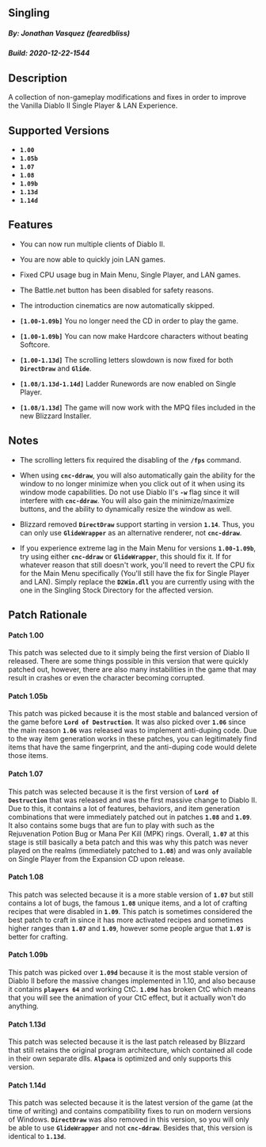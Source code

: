 ## Singling
##### By: Jonathan Vasquez (fearedbliss)
##### Build: 2020-12-22-1544

## Description

A collection of non-gameplay modifications and fixes in order to improve the
Vanilla Diablo II Single Player & LAN Experience.

## Supported Versions

- **`1.00`**
- **`1.05b`**
- **`1.07`**
- **`1.08`**
- **`1.09b`**
- **`1.13d`**
- **`1.14d`**

## Features

- You can now run multiple clients of Diablo II.
- You are now able to quickly join LAN games.
- Fixed CPU usage bug in Main Menu, Single Player, and LAN games.
- The Battle.net button has been disabled for safety reasons.
- The introduction cinematics are now automatically skipped.

- **`[1.00-1.09b]`** You no longer need the CD in order to play the game.
- **`[1.00-1.09b]`** You can now make Hardcore characters without beating Softcore.

- **`[1.00-1.13d]`** The scrolling letters slowdown is now fixed for both
  **`DirectDraw`** and **`Glide`**.

- **`[1.08/1.13d-1.14d]`** Ladder Runewords are now enabled on Single Player.

- **`[1.08/1.13d]`** The game will now work with the MPQ files included in the
  new Blizzard Installer.

## Notes

- The scrolling letters fix required the disabling of the **`/fps`** command.

- When using **`cnc-ddraw`**, you will also automatically gain the ability for
  the window to no longer minimize when you click out of it when using its
  window mode capabilities. Do not use Diablo II's **`-w`** flag since it will
  interfere with **`cnc-ddraw`**. You will also gain the minimize/maximize
  buttons, and the ability to dynamically resize the window as well.

- Blizzard removed **`DirectDraw`** support starting in version **`1.14`**.
  Thus, you can only use **`GlideWrapper`** as an alternative renderer,
  not **`cnc-ddraw`**.

- If you experience extreme lag in the Main Menu for versions **`1.00-1.09b`**,
  try using either **`cnc-ddraw`** or **`GlideWrapper`**, this should fix it.
  If for whatever reason that still doesn't work, you'll need to revert the CPU
  fix for the Main Menu specifically (You'll still have the fix for Single
  Player and LAN). Simply replace the **`D2Win.dll`** you are currently using
  with the one in the Singling Stock Directory for the affected version.

## Patch Rationale

#### Patch 1.00

This patch was selected due to it simply being the first version of Diablo II
released. There are some things possible in this version that were quickly
patched out, however, there are also many instabilities in the game that may
result in crashes or even the character becoming corrupted.

#### Patch 1.05b

This patch was picked because it is the most stable and balanced version
of the game before **`Lord of Destruction`**. It was also picked over
**`1.06`** since the main reason **`1.06`** was released was to implement
anti-duping code. Due to the way item generation works in these patches,
you can legitimately find items that have the same fingerprint, and the
anti-duping code would delete those items.

#### Patch 1.07

This patch was selected because it is the first version of
**`Lord of Destruction`** that was released and was the first massive change to
Diablo II. Due to this, it contains a lot of features, behaviors, and item
generation combinations that were immediately patched out in patches **`1.08`**
and **`1.09`**. It also contains some bugs that are fun to play with such as the
Rejuvenation Potion Bug or Mana Per Kill (MPK) rings. Overall, **`1.07`** at
this stage is still basically a beta patch and this was why this patch was never
played on the realms (immediately patched to **`1.08`**) and was only available
on Single Player from the Expansion CD upon release.

#### Patch 1.08

This patch was selected because it is a more stable version of **`1.07`**
but still contains a lot of bugs, the famous **`1.08`** unique items, and a lot
of crafting recipes that were disabled in **`1.09`**. This patch is sometimes
considered the best patch to craft in since it has more activated recipes and
sometimes higher ranges than **`1.07`** and **`1.09`**, however some people
argue that **`1.07`** is better for crafting.

#### Patch 1.09b

This patch was picked over **`1.09d`** because it is the most stable version of
Diablo II before the massive changes implemented in 1.10, and also because it
contains **`players 64`** and working CtC. **`1.09d`** has broken CtC which
means that you will see the animation of your CtC effect, but it actually won't
do anything.

#### Patch 1.13d

This patch was selected because it is the last patch released by Blizzard
that still retains the original program architecture, which contained all
code in their own separate dlls. **`Alpaca`** is optimized and only supports
this version.

#### Patch 1.14d

This patch was selected because it is the latest version of the game (at the
time of writing) and contains compatibility fixes to run on modern versions
of Windows. **`DirectDraw`** was also removed in this version, so you will
only be able to use **`GlideWrapper`** and not **`cnc-ddraw`**. Besides that,
this version is identical to **`1.13d`**.